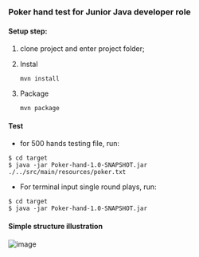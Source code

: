 ### Poker hand test for Junior Java developer role



#### Setup step:

1. clone project and enter project folder;

2. Instal

   ```
   mvn install
   ```

3. Package

   ```
   mvn package
   ```

#### Test

- for 500 hands testing file, run:

```
$ cd target
$ java -jar Poker-hand-1.0-SNAPSHOT.jar ./../src/main/resources/poker.txt   
```

- For terminal input single round plays, run:

```
$ cd target
$ java -jar Poker-hand-1.0-SNAPSHOT.jar 
```

#### Simple structure illustration

![image](https://user-images.githubusercontent.com/32782723/137618011-2b77dab5-82c8-4147-a817-ccd91399da75.png)




